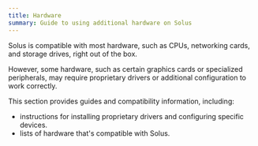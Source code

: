 ```yaml
---
title: Hardware
summary: Guide to using additional hardware on Solus
---
```


Solus is compatible with most hardware, such as CPUs, networking cards, and storage drives, right out of the box.

However, some hardware, such as certain graphics cards or specialized peripherals, may require proprietary drivers or additional configuration to work correctly.

This section provides guides and compatibility information, including:

- instructions for installing proprietary drivers and configuring specific devices.
- lists of hardware that's compatible with Solus.